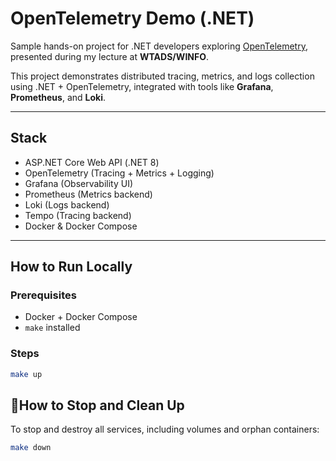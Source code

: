 # OpenTelemetry Demo (.NET)

Sample hands-on project for .NET developers exploring [OpenTelemetry](https://opentelemetry.io/), presented during my lecture at **WTADS/WINFO**.

This project demonstrates distributed tracing, metrics, and logs collection using .NET + OpenTelemetry, integrated with tools like **Grafana**, **Prometheus**, and **Loki**.

---

## Stack

- ASP.NET Core Web API (.NET 8)
- OpenTelemetry (Tracing + Metrics + Logging)
- Grafana (Observability UI)
- Prometheus (Metrics backend)
- Loki (Logs backend)
- Tempo (Tracing backend)
- Docker & Docker Compose

---

## How to Run Locally

### Prerequisites

- Docker + Docker Compose
- `make` installed

### Steps

```bash
make up
```

## 🧹How to Stop and Clean Up

To stop and destroy all services, including volumes and orphan containers:

```bash
make down
```